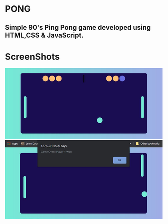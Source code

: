 # PONG
## Simple 90's Ping Pong game developed using HTML,CSS & JavaScript.

# ScreenShots

<img src="https://github.com/Adarsh9616/Pong/blob/master/Screenshots/s1.JPG">


<img src="https://github.com/Adarsh9616/Pong/blob/master/Screenshots/s2.JPG" >
